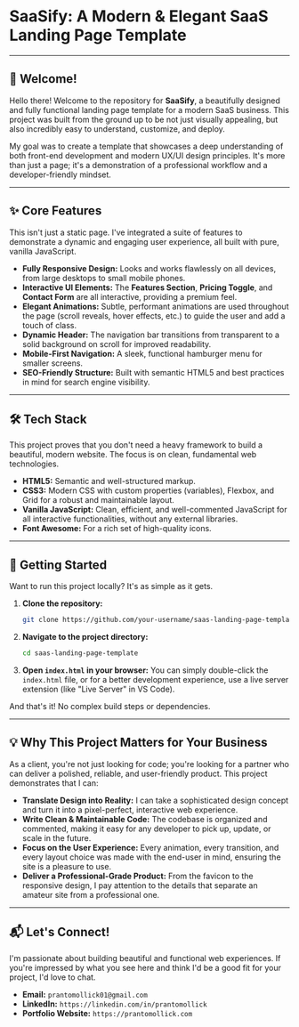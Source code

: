 # SaaSify: A Modern & Elegant SaaS Landing Page Template

<!-- Important: Replace this URL with a screenshot of your finished project! -->

---

## 👋 Welcome!

Hello there! Welcome to the repository for **SaaSify**, a beautifully designed and fully functional landing page template for a modern SaaS business. This project was built from the ground up to be not just visually appealing, but also incredibly easy to understand, customize, and deploy.

My goal was to create a template that showcases a deep understanding of both front-end development and modern UX/UI design principles. It's more than just a page; it's a demonstration of a professional workflow and a developer-friendly mindset.

---

## ✨ Core Features

This isn't just a static page. I've integrated a suite of features to demonstrate a dynamic and engaging user experience, all built with pure, vanilla JavaScript.

-   **Fully Responsive Design:** Looks and works flawlessly on all devices, from large desktops to small mobile phones.
-   **Interactive UI Elements:** The **Features Section**, **Pricing Toggle**, and **Contact Form** are all interactive, providing a premium feel.
-   **Elegant Animations:** Subtle, performant animations are used throughout the page (scroll reveals, hover effects, etc.) to guide the user and add a touch of class.
-   **Dynamic Header:** The navigation bar transitions from transparent to a solid background on scroll for improved readability.
-   **Mobile-First Navigation:** A sleek, functional hamburger menu for smaller screens.
-   **SEO-Friendly Structure:** Built with semantic HTML5 and best practices in mind for search engine visibility.

---

## 🛠️ Tech Stack

This project proves that you don't need a heavy framework to build a beautiful, modern website. The focus is on clean, fundamental web technologies.

-   **HTML5:** Semantic and well-structured markup.
-   **CSS3:** Modern CSS with custom properties (variables), Flexbox, and Grid for a robust and maintainable layout.
-   **Vanilla JavaScript:** Clean, efficient, and well-commented JavaScript for all interactive functionalities, without any external libraries.
-   **Font Awesome:** For a rich set of high-quality icons.

---

## 🚀 Getting Started

Want to run this project locally? It's as simple as it gets.

1.  **Clone the repository:**
    ```bash
    git clone https://github.com/your-username/saas-landing-page-template.git
    ```
2.  **Navigate to the project directory:**
    ```bash
    cd saas-landing-page-template
    ```
3.  **Open `index.html` in your browser:**
    You can simply double-click the `index.html` file, or for a better development experience, use a live server extension (like "Live Server" in VS Code).

And that's it! No complex build steps or dependencies.

---

## 💡 Why This Project Matters for Your Business

As a client, you're not just looking for code; you're looking for a partner who can deliver a polished, reliable, and user-friendly product. This project demonstrates that I can:

-   **Translate Design into Reality:** I can take a sophisticated design concept and turn it into a pixel-perfect, interactive web experience.
-   **Write Clean & Maintainable Code:** The codebase is organized and commented, making it easy for any developer to pick up, update, or scale in the future.
-   **Focus on the User Experience:** Every animation, every transition, and every layout choice was made with the end-user in mind, ensuring the site is a pleasure to use.
-   **Deliver a Professional-Grade Product:** From the favicon to the responsive design, I pay attention to the details that separate an amateur site from a professional one.

---

## 📬 Let's Connect!

I'm passionate about building beautiful and functional web experiences. If you're impressed by what you see here and think I'd be a good fit for your project, I'd love to chat.

-   **Email:** `prantomollick01@gmail.com`
-   **LinkedIn:** `https://linkedin.com/in/prantomollick`
-   **Portfolio Website:** `https://prantomollick.com`
